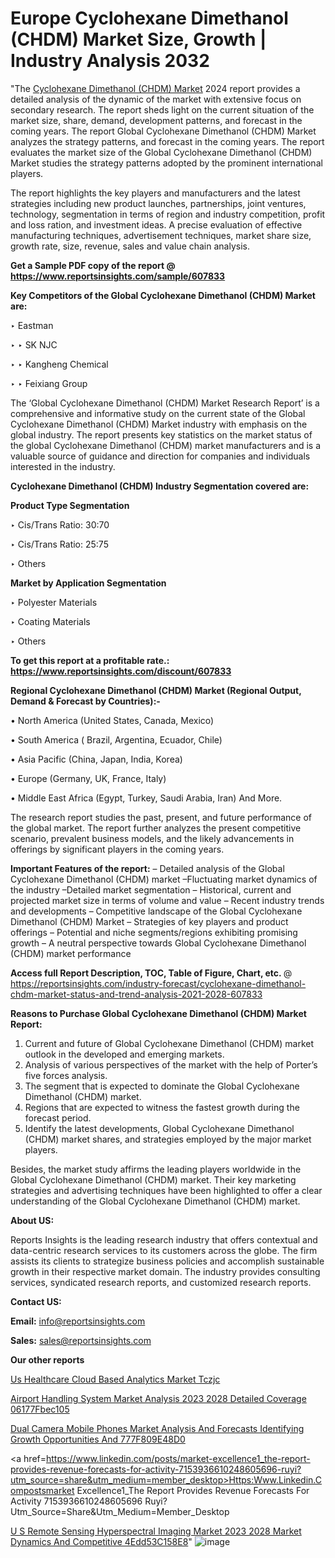 # Europe Cyclohexane Dimethanol (CHDM) Market Size, Growth | Industry Analysis 2032

"The <a href=https://www.reportsinsights.com/sample/607833>Cyclohexane Dimethanol (CHDM) Market</a> 2024 report provides a detailed analysis of the dynamic of the market with extensive focus on secondary research. The report sheds light on the current situation of the market size, share, demand, development patterns, and forecast in the coming years. The report Global Cyclohexane Dimethanol (CHDM) Market analyzes the strategy patterns, and forecast in the coming years. The report evaluates the market size of the Global Cyclohexane Dimethanol (CHDM) Market studies the strategy patterns adopted by the prominent international players.

The report highlights the key players and manufacturers and the latest strategies including new product launches, partnerships, joint ventures, technology, segmentation in terms of region and industry competition, profit and loss ration, and investment ideas. A precise evaluation of effective manufacturing techniques, advertisement techniques, market share size, growth rate, size, revenue, sales and value chain analysis.

<strong>Get a Sample PDF copy of the report @ <a href=https://www.reportsinsights.com/sample/607833 style=color:#0000ff;>https://www.reportsinsights.com/sample/607833</a></strong>

<strong>Key Competitors of the Global Cyclohexane Dimethanol (CHDM) Market are:</strong>

‣ Eastman

‣ 
‣ SK NJC

‣ 
‣ Kangheng Chemical

‣ 
‣ Feixiang Group

The ‘Global Cyclohexane Dimethanol (CHDM) Market Research Report’ is a comprehensive and informative study on the current state of the Global Cyclohexane Dimethanol (CHDM) Market industry with emphasis on the global industry. The report presents key statistics on the market status of the global Cyclohexane Dimethanol (CHDM) market manufacturers and is a valuable source of guidance and direction for companies and individuals interested in the industry.

<strong>Cyclohexane Dimethanol (CHDM) Industry Segmentation covered are:</strong>

<strong>Product Type Segmentation</strong>

‣    Cis/Trans Ratio: 30:70

‣ Cis/Trans Ratio: 25:75

‣ Others

<strong>Market by Application Segmentation</strong>

‣   Polyester Materials

‣ Coating Materials

‣ Others

<strong>To get this report at a profitable rate.: <a href=https://www.reportsinsights.com/discount/607833 style=color:#0000ff;>https://www.reportsinsights.com/discount/607833</a></strong>

<strong>Regional Cyclohexane Dimethanol (CHDM) Market (Regional Output, Demand &amp; Forecast by Countries):-</strong>

• North America (United States, Canada, Mexico)

• South America ( Brazil, Argentina, Ecuador, Chile)

• Asia Pacific (China, Japan, India, Korea)

• Europe (Germany, UK, France, Italy)

• Middle East Africa (Egypt, Turkey, Saudi Arabia, Iran) And More.

The research report studies the past, present, and future performance of the global market. The report further analyzes the present competitive scenario, prevalent business models, and the likely advancements in offerings by significant players in the coming years.

<strong>Important Features of the report:</strong>
– Detailed analysis of the Global Cyclohexane Dimethanol (CHDM) market
–Fluctuating market dynamics of the industry
–Detailed market segmentation
– Historical, current and projected market size in terms of volume and value
– Recent industry trends and developments
– Competitive landscape of the Global Cyclohexane Dimethanol (CHDM) Market
– Strategies of key players and product offerings
– Potential and niche segments/regions exhibiting promising growth
– A neutral perspective towards Global Cyclohexane Dimethanol (CHDM) market performance

<strong>Access full Report Description, TOC, Table of Figure, Chart, etc. </strong>@   <a href=https://reportsinsights.com/industry-forecast/cyclohexane-dimethanol-chdm-market-status-and-trend-analysis-2021-2028-607833 style=color:#0000ff;>https://reportsinsights.com/industry-forecast/cyclohexane-dimethanol-chdm-market-status-and-trend-analysis-2021-2028-607833</a>

<strong>Reasons to Purchase Global Cyclohexane Dimethanol (CHDM) Market Report:</strong>
1. Current and future of Global Cyclohexane Dimethanol (CHDM) market outlook in the developed and emerging markets.
2. Analysis of various perspectives of the market with the help of Porter’s five forces analysis.
3. The segment that is expected to dominate the Global Cyclohexane Dimethanol (CHDM) market.
4. Regions that are expected to witness the fastest growth during the forecast period.
5. Identify the latest developments, Global Cyclohexane Dimethanol (CHDM) market shares, and strategies employed by the major market players.

Besides, the market study affirms the leading players worldwide in the Global Cyclohexane Dimethanol (CHDM) market. Their key marketing strategies and advertising techniques have been highlighted to offer a clear understanding of the Global Cyclohexane Dimethanol (CHDM) market.

<strong><strong>About US</strong>:</strong>

Reports Insights is the leading research industry that offers contextual and data-centric research services to its customers across the globe. The firm assists its clients to strategize business policies and accomplish sustainable growth in their respective market domain. The industry provides consulting services, syndicated research reports, and customized research reports.

<strong>Contact US:</strong>

<p class=><b>Email:</b> <a href=mailto:info@reportsinsights.com>info@reportsinsights.com</a></p>
<p class=><b>Sales:</b> <a href=mailto:sales@reportsinsights.com>sales@reportsinsights.com</a></p>

<strong>Our other reports</strong>

<a href=https://www.linkedin.com/pulse/us-healthcare-cloud-based-analytics-market-tczjc/>Us Healthcare Cloud Based Analytics Market Tczjc</a>

<a href=https://medium.com/@aryawankhede943/airport-handling-system-market-analysis-2023-2028-detailed-coverage-06177fbec105>Airport Handling System Market Analysis 2023 2028 Detailed Coverage 06177Fbec105</a>

<a href=https://medium.com/@jagruti.reportsinsights/dual-camera-mobile-phones-market-analysis-and-forecasts-identifying-growth-opportunities-and-777f809e48d0>Dual Camera Mobile Phones Market Analysis And Forecasts Identifying Growth Opportunities And 777F809E48D0</a>

<a href=https://www.linkedin.com/posts/market-excellence1_the-report-provides-revenue-forecasts-for-activity-7153936610248605696-ruyi?utm_source=share&utm_medium=member_desktop>Https:Www.Linkedin.Compostsmarket Excellence1_The Report Provides Revenue Forecasts For Activity 7153936610248605696 Ruyi?Utm_Source=Share&Utm_Medium=Member_Desktop</a>

<a href=https://medium.com/@nadeemkazi654/u-s-remote-sensing-hyperspectral-imaging-market-2023-2028-market-dynamics-and-competitive-4edd53c158e8>U S Remote Sensing Hyperspectral Imaging Market 2023 2028 Market Dynamics And Competitive 4Edd53C158E8</a>"
![image](https://github.com/Jaayaachit/RIGlobal/assets/158452289/85fba3f2-ae65-44fb-bb0b-f67d56d65765)
